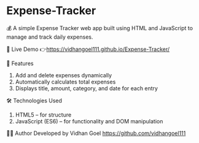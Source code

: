 # Expense-Tracker
💰 A simple Expense Tracker web app built using HTML and JavaScript to manage and track daily expenses.

🚀 Live Demo
👉https://vidhangoel111.github.io/Expense-Tracker/

🧩 Features
1) Add and delete expenses dynamically
2) Automatically calculates total expenses
3) Displays title, amount, category, and date for each entry

🛠️ Technologies Used
1) HTML5 – for structure
2) JavaScript (ES6) – for functionality and DOM manipulation

👨‍💻 Author
Developed by Vidhan Goel
https://github.com/vidhangoel111
